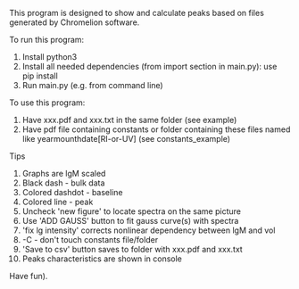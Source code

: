 This program is designed to show and calculate peaks based on files generated by Chromelion software.

To run this program:
1) Install python3
2) Install all needed dependencies (from import section in main.py): use pip install
3) Run main.py (e.g. from command line)

To use this program:
1) Have xxx.pdf and xxx.txt in the same folder (see example)
2) Have pdf file containing constants or folder containing these files named like yearmounthdate[RI-or-UV] (see constants_example)

Tips
1) Graphs are lgM scaled
2) Black dash - bulk data
3) Colored dashdot - baseline
4) Colored line - peak
5) Uncheck 'new figure' to locate spectra on the same picture
6) Use 'ADD GAUSS' button to fit gauss curve(s) with spectra
7) 'fix lg intensity' corrects nonlinear dependency between lgM and vol
8) -C - don't touch constants file/folder
9) 'Save to csv' button saves to folder with xxx.pdf and xxx.txt
10) Peaks characteristics are shown in console


Have fun).